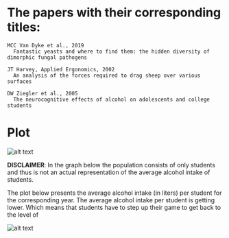 # The papers with their corresponding titles:

    MCC Van Dyke et al., 2019
      Fantastic yeasts and where to find them: the hidden diversity of dimorphic fungal pathogens
    
    JT Harvey, Applied Ergonomics, 2002
      An analysis of the forces required to drag sheep over various surfaces 
    
    DW Ziegler et al., 2005
      The neurocognitive effects of alcohol on adolescents and college students


# Plot



![alt text](https://github.com/Daan370/plot-wo-vs-beer/blob/master/WO%20vs%20beer%20plot.png "The plot of beer")

**DISCLAIMER**:
In the graph below the population consists of only students and thus is not an actual representation of the average alcohol intake of students.

The plot below presents the average alcohol intake (in liters) per student for the corresponding year.
The average alcohol intake per student is getting lower.
Which means that students have to step up their game to get back to the level of 

![alt text](https://github.com/Daan370/plot-wo-vs-beer/blob/master/Average%20amount%20of%20beer%20per%20student.png)
